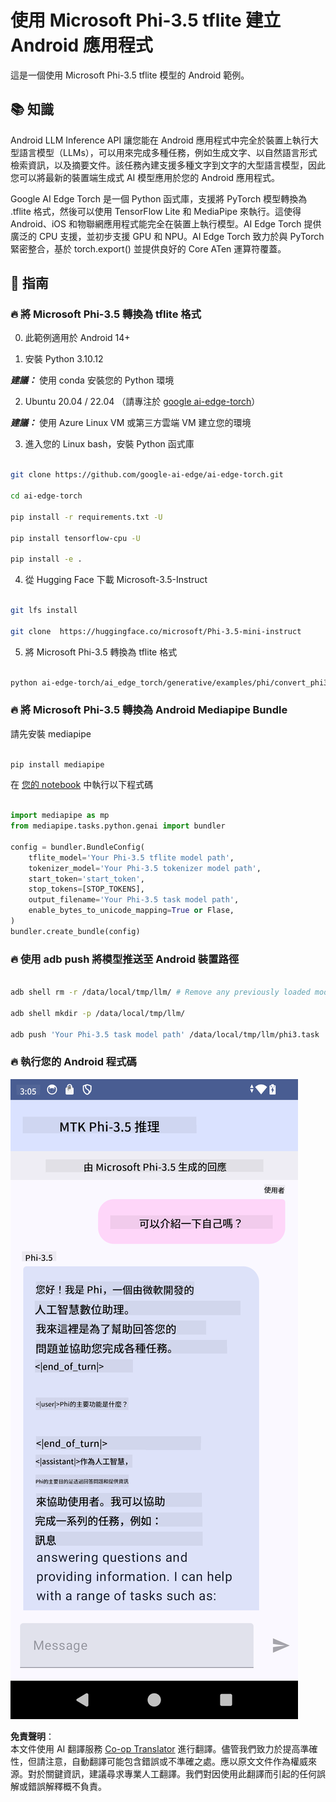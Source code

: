 <!--
CO_OP_TRANSLATOR_METADATA:
{
  "original_hash": "2faa9c6d61c5aa2708aec02a39ec464b",
  "translation_date": "2025-04-04T06:31:46+00:00",
  "source_file": "md\\02.Application\\01.TextAndChat\\Phi3\\UsingPhi35TFLiteCreateAndroidApp.md",
  "language_code": "tw"
}
-->
# **使用 Microsoft Phi-3.5 tflite 建立 Android 應用程式**

這是一個使用 Microsoft Phi-3.5 tflite 模型的 Android 範例。

## **📚 知識**

Android LLM Inference API 讓您能在 Android 應用程式中完全於裝置上執行大型語言模型（LLMs），可以用來完成多種任務，例如生成文字、以自然語言形式檢索資訊，以及摘要文件。該任務內建支援多種文字到文字的大型語言模型，因此您可以將最新的裝置端生成式 AI 模型應用於您的 Android 應用程式。

Google AI Edge Torch 是一個 Python 函式庫，支援將 PyTorch 模型轉換為 .tflite 格式，然後可以使用 TensorFlow Lite 和 MediaPipe 來執行。這使得 Android、iOS 和物聯網應用程式能完全在裝置上執行模型。AI Edge Torch 提供廣泛的 CPU 支援，並初步支援 GPU 和 NPU。AI Edge Torch 致力於與 PyTorch 緊密整合，基於 torch.export() 並提供良好的 Core ATen 運算符覆蓋。

## **🪬 指南**

### **🔥 將 Microsoft Phi-3.5 轉換為 tflite 格式**

0. 此範例適用於 Android 14+

1. 安裝 Python 3.10.12

***建議：*** 使用 conda 安裝您的 Python 環境

2. Ubuntu 20.04 / 22.04 （請專注於 [google ai-edge-torch](https://github.com/google-ai-edge/ai-edge-torch)）

***建議：*** 使用 Azure Linux VM 或第三方雲端 VM 建立您的環境

3. 進入您的 Linux bash，安裝 Python 函式庫

```bash

git clone https://github.com/google-ai-edge/ai-edge-torch.git

cd ai-edge-torch

pip install -r requirements.txt -U 

pip install tensorflow-cpu -U

pip install -e .

```

4. 從 Hugging Face 下載 Microsoft-3.5-Instruct

```bash

git lfs install

git clone  https://huggingface.co/microsoft/Phi-3.5-mini-instruct

```

5. 將 Microsoft Phi-3.5 轉換為 tflite 格式

```bash

python ai-edge-torch/ai_edge_torch/generative/examples/phi/convert_phi3_to_tflite.py --checkpoint_path  Your Microsoft Phi-3.5-mini-instruct path --tflite_path Your Microsoft Phi-3.5-mini-instruct tflite path  --prefill_seq_len 1024 --kv_cache_max_len 1280 --quantize True

```

### **🔥 將 Microsoft Phi-3.5 轉換為 Android Mediapipe Bundle**

請先安裝 mediapipe

```bash

pip install mediapipe

```

在 [您的 notebook](../../../../../../code/09.UpdateSamples/Aug/Android/convert/convert_phi.ipynb) 中執行以下程式碼

```python

import mediapipe as mp
from mediapipe.tasks.python.genai import bundler

config = bundler.BundleConfig(
    tflite_model='Your Phi-3.5 tflite model path',
    tokenizer_model='Your Phi-3.5 tokenizer model path',
    start_token='start_token',
    stop_tokens=[STOP_TOKENS],
    output_filename='Your Phi-3.5 task model path',
    enable_bytes_to_unicode_mapping=True or Flase,
)
bundler.create_bundle(config)

```

### **🔥 使用 adb push 將模型推送至 Android 裝置路徑**

```bash

adb shell rm -r /data/local/tmp/llm/ # Remove any previously loaded models

adb shell mkdir -p /data/local/tmp/llm/

adb push 'Your Phi-3.5 task model path' /data/local/tmp/llm/phi3.task

```

### **🔥 執行您的 Android 程式碼**

![demo](../../../../../../translated_images/demo.8981711efb5a9cee5dcd835f66b3b31b94b4f3e527300e15a98a0d48863b9fbd.tw.png)

**免責聲明**：  
本文件使用 AI 翻譯服務 [Co-op Translator](https://github.com/Azure/co-op-translator) 進行翻譯。儘管我們致力於提高準確性，但請注意，自動翻譯可能包含錯誤或不準確之處。應以原文文件作為權威來源。對於關鍵資訊，建議尋求專業人工翻譯。我們對因使用此翻譯而引起的任何誤解或錯誤解釋概不負責。
